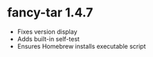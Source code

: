 # fancy-tar 1.4.7

- Fixes version display
- Adds built-in self-test
- Ensures Homebrew installs executable script